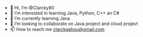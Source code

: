 - 👋 Hi, I’m @Clarcky80
- 👀 I’m interested in learning Java, Python, C++ an C#
- 🌱 I’m currently learning Java
- 💞️ I’m looking to collaborate on Java project and cloud projevt
- 📫 How to reach me clarckgahou@gmail.com

<!---
Clarcky80/Clarcky80 is a ✨ special ✨ repository because its `README.md` (this file) appears on your GitHub profile.
You can click the Preview link to take a look at your changes.
--->
